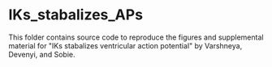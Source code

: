 # IKs_stabalizes_APs
This folder contains source code to reproduce the figures and supplemental material for "IKs stabalizes ventricular action potential" by Varshneya, Devenyi, and Sobie.
